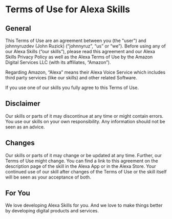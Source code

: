 # Terms of Use for Alexa Skills

## General
This Terms of Use are an agreement between you (the "user") and johnnyruzdev (John Ruzick) (“johnnyruz”, “us” or “we”). Before using any of our Alexa Skills (“our skills”), please read this agreement and our Alexa Skills Privacy Policy as well as the Alexa Terms of Use by the Amazon Digital Services LLC (with its affiliates, “Amazon”).

Regarding Amazon, “Alexa” means their Alexa Voice Service which includes third party services (like our skills) and other related Software.

If you use one of our skills you fully agree to this Terms of Use.

## Disclaimer
Our skills or parts of it may discontinue at any time or might contain errors. You use our skills on your own responsibility. Any information should not be seen as an advice.

## Changes
Our skills or parts of it may change or be updated at any time. Further, our Terms of Use might change. You can find a link to this agreement on the description page of the skill in the Alexa App or in the Alexa Store. Your continued use of our skill after changes of the Terms of Use or the skill itself will be seen as your acceptance of both.

## For You
We love developing Alexa Skills for you. And we love to make things better by developing digital products and services.
